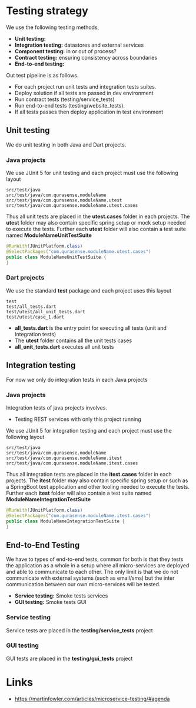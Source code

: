 # Testing strategy
We use the following testing methods,

 * **Unit testing:**
 * **Integration testing:** datastores and external services
 * **Component testing:** in or out of process?
 * **Contract testing:** ensuring consistency across boundaries
 * **End-to-end testing:**

Out test pipeline is as follows.

 * For each project run unit tests and integration tests suites.
 * Deploy solution if all tests are passed in dev environment
 * Run contract tests (testing/service_tests)
 * Run end-to-end tests (testing/website_tests).
 * If all tests passes then deploy application in test environment

## Unit testing
We do unit testing in both Java and Dart projects.

### Java projects
We use JUnit 5 for unit testing and each project must use the following layout
```
src/test/java
src/test/java/com.qurasense.moduleName
src/test/java/com.qurasense.moduleName.utest
src/test/java/com.qurasense.moduleName.utest.cases
```

Thus all unit tests are placed in the **utest.cases** folder in each projects.
The **utest** folder may also contain specific spring setup or mock setup needed
to execute the tests. Further each **utest** folder will also contain a test suite
 named **ModuleNameUnitTestSuite**
```java
@RunWith(JUnitPlatform.class)
@SelectPackages("com.qurasense.moduleName.utest.cases")
public class ModuleNameUnitTestSuite {
}
```

### Dart projects
We use the standard **test** package and each project uses this layout
```
test
test/all_tests.dart
test/utest/all_unit_tests.dart
test/utest/case_1.dart
```

 * **all_tests.dart** is the entry point for executing all tests (unit and integration tests)
 * The **utest** folder contains all the unit tests cases
 * **all_unit_tests.dart** executes all unit tests


## Integration testing
For now we only do integration tests in each Java projects

### Java projects
Integration tests of java projects involves.

 * Testing REST services with only this project running

We use JUnit 5 for integration testing and each project must use the following layout
```
src/test/java
src/test/java/com.qurasense.moduleName
src/test/java/com.qurasense.moduleName.itest
src/test/java/com.qurasense.moduleName.itest.cases
```

Thus all integration tests are placed in the **itest.cases** folder in each projects.
The **itest** folder may also contain specific spring setup or such as a SpringBoot test
application and other tooling needed to execute the tests. Further each **itest** folder
will also contain a test suite named **ModuleNameIntegrationTestSuite**

```java
@RunWith(JUnitPlatform.class)
@SelectPackages("com.qurasense.moduleName.itest.cases")
public class ModuleNameIntegrationTestSuite {
}
```

## End-to-End Testing
We have to types of end-to-end tests, common for both is that they tests the application
as a whole in a  setup where all micro-services are deployed and able to communicate to each other.
The only limit is that we do not communicate with external systems (such as email/sms) but the inter
communication between our own micro-services will be tested.

 * **Service testing:** Smoke tests services
 * **GUI testing:** Smoke tests GUI

### Service testing
Service tests are placed in the **testing/service_tests** project

### GUI testing
GUI tests are placed in the **testing/gui_tests** project

# Links

 * https://martinfowler.com/articles/microservice-testing/#agenda